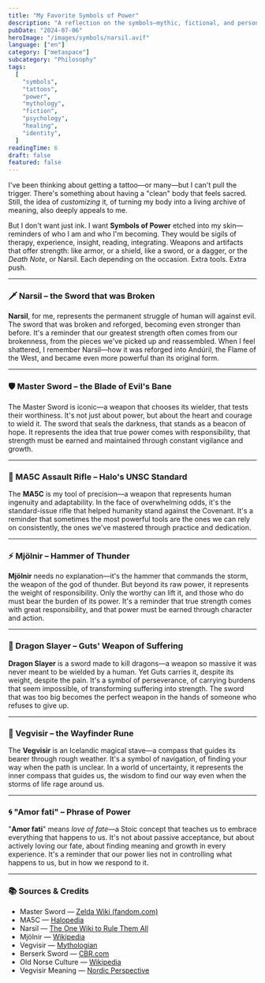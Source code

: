 ```yaml
---
title: "My Favorite Symbols of Power"
description: "A reflection on the symbols—mythic, fictional, and personal—that remind me of resilience, willpower, and transformation. These are the icons I'd etch into my skin if I ever choose to."
pubDate: "2024-07-06"
heroImage: "/images/symbols/narsil.avif"
language: ["en"]
category: ["metaspace"]
subcategory: "Philosophy"
tags:
  [
    "symbols",
    "tattoos",
    "power",
    "mythology",
    "fiction",
    "psychology",
    "healing",
    "identity",
  ]
readingTime: 6
draft: false
featured: false
---
```


I've been thinking about getting a tattoo—or many—but I can't pull the trigger. There's something about having a "clean" body that feels sacred. Still, the idea of _customizing_ it, of turning my body into a living archive of meaning, also deeply appeals to me.

But I don't want just ink. I want **Symbols of Power** etched into my skin—reminders of who I am and who I'm becoming. They would be sigils of therapy, experience, insight, reading, integrating. Weapons and artifacts that offer strength: like armor, or a shield, like a sword, or a dagger, or the _Death Note_, or Narsil. Each depending on the occasion. Extra tools. Extra push.

---

### 🗡️ Narsil – the Sword that was Broken

<figure>
  <OptimizedImage
    src="/images/symbols/narsil.avif"
    alt="Narsil, the Sword that was Broken"
    aspectRatio="16/9"
    width={800}
    height={450}
  />
</figure>

**Narsil**, for me, represents the permanent struggle of human will against evil. The sword that was broken and reforged, becoming even stronger than before. It's a reminder that our greatest strength often comes from our brokenness, from the pieces we've picked up and reassembled. When I feel shattered, I remember Narsil—how it was reforged into Andúril, the Flame of the West, and became even more powerful than its original form.

---

### 🛡️ Master Sword – the Blade of Evil's Bane

<figure>
  <OptimizedImage
    src="/images/symbols/master-sword.avif"
    alt="Link pulling the Master Sword"
    aspectRatio="16/9"
    width={800}
    height={450}
  />
</figure>

The Master Sword is iconic—a weapon that chooses its wielder, that tests their worthiness. It's not just about power, but about the heart and courage to wield it. The sword that seals the darkness, that stands as a beacon of hope. It represents the idea that true power comes with responsibility, that strength must be earned and maintained through constant vigilance and growth.

---

### 🔫 MA5C Assault Rifle – Halo's UNSC Standard

<figure>
  <OptimizedImage
    src="/images/symbols/ma5c.avif"
    alt="MA5C Assault Rifle from Halo"
    aspectRatio="16/9"
    width={800}
    height={450}
  />
</figure>

The **MA5C** is my tool of precision—a weapon that represents human ingenuity and adaptability. In the face of overwhelming odds, it's the standard-issue rifle that helped humanity stand against the Covenant. It's a reminder that sometimes the most powerful tools are the ones we can rely on consistently, the ones we've mastered through practice and dedication.

---

### ⚡ Mjölnir – Hammer of Thunder

<figure>
  <OptimizedImage
    src="/images/symbols/mjolnir.avif"
    alt="Mjölnir as depicted in God of War"
    aspectRatio="16/9"
    width={800}
    height={450}
  />
</figure>

**Mjölnir** needs no explanation—it's the hammer that commands the storm, the weapon of the god of thunder. But beyond its raw power, it represents the weight of responsibility. Only the worthy can lift it, and those who do must bear the burden of its power. It's a reminder that true strength comes with great responsibility, and that power must be earned through character and action.

---

### 🐉 Dragon Slayer – Guts' Weapon of Suffering

<figure>
  <OptimizedImage
    src="/images/symbols/dragon-slayer.avif"
    alt="Guts wielding Dragon Slayer from Berserk"
    aspectRatio="16/9"
    width={800}
    height={450}
  />
</figure>

**Dragon Slayer** is a sword made to kill dragons—a weapon so massive it was never meant to be wielded by a human. Yet Guts carries it, despite its weight, despite the pain. It's a symbol of perseverance, of carrying burdens that seem impossible, of transforming suffering into strength. The sword that was too big becomes the perfect weapon in the hands of someone who refuses to give up.

---

### 🧭 Vegvisir – the Wayfinder Rune

<figure>
  <OptimizedImage
    src="/images/symbols/vegvisir.avif"
    alt="Vegvisir – Icelandic magical stave"
    aspectRatio="1/1"
    width={600}
    height={600}
  />
</figure>

The **Vegvisir** is an Icelandic magical stave—a compass that guides its bearer through rough weather. It's a symbol of navigation, of finding your way when the path is unclear. In a world of uncertainty, it represents the inner compass that guides us, the wisdom to find our way even when the storms of life rage around us.

---

### 🌀 "Amor fati" – Phrase of Power

<figure>
  <OptimizedImage
    src="/images/symbols/amor-fati.avif"
    alt="Tattoo sketch of Amor Fati"
    aspectRatio="3/2"
    width={700}
    height={467}
  />
</figure>

"**Amor fati**" means _love of fate_—a Stoic concept that teaches us to embrace everything that happens to us. It's not about passive acceptance, but about actively loving our fate, about finding meaning and growth in every experience. It's a reminder that our power lies not in controlling what happens to us, but in how we respond to it.

---

### 📚 Sources & Credits

- Master Sword — [Zelda Wiki (fandom.com)](https://zelda.fandom.com/wiki/Master_Sword)
- MA5C — [Halopedia](https://www.halopedia.org/MA5C_assault_rifle)
- Narsil — [The One Wiki to Rule Them All](https://lotr.fandom.com/wiki/Narsil)
- Mjölnir — [Wikipedia](https://en.wikipedia.org/wiki/Mjölnir)
- Vegvisir — [Mythologian](https://mythologian.net/vegvisir-symbol-meaning/)
- Berserk Sword — [CBR.com](https://www.cbr.com/berserk-dragonslayer-sword-facts/)
- Old Norse Culture — [Wikipedia](https://en.wikipedia.org/wiki/Old_Norse_religion)
- Vegvisir Meaning — [Nordic Perspective](https://nordicperspective.com/vegvisir-guide)
